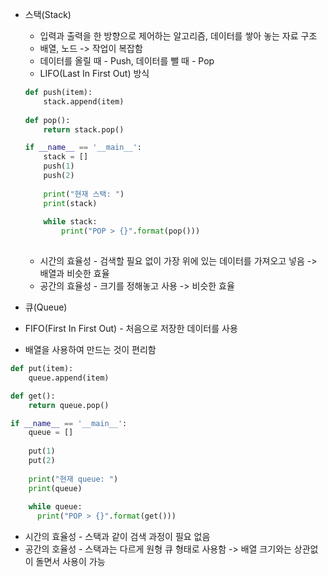 * 스택(Stack)
  * 입력과 출력을 한 방향으로 제어하는 알고리즘, 데이터를 쌓아 놓는 자료 구조
  * 배열, 노드 -> 작업이 복잡함
  * 데이터를 올릴 때 - Push, 데이터를 뺄 때 - Pop
  * LIFO(Last In First Out) 방식
  
  ```py
  def push(item):
      stack.append(item)
   
  def pop():
      return stack.pop()
  
  if __name__ == '__main__':
      stack = []
      push(1)
      push(2)
      
      print("현재 스택: ")
      print(stack)
      
      while stack:
          print("POP > {}".format(pop()))
          
  ```
  * 시간의 효율성 - 검색할 필요 없이 가장 위에 있는 데이터를 가져오고 넣음 -> 배열과 비슷한 효율
  * 공간의 효율성 - 크기를 정해놓고 사용 -> 비슷한 효율

* 큐(Queue)
 * FIFO(First In First Out) - 처음으로 저장한 데이터를 사용
 * 배열을 사용하여 만드는 것이 편리함
 ```py
 def put(item):
     queue.append(item)

 def get():
     return queue.pop()
 
 if __name__ == '__main__':
     queue = []
     
     put(1)
     put(2)
     
     print("현재 queue: ")
     print(queue)
     
     while queue:
       print("POP > {}".format(get()))
 ```
 * 시간의 효율성 - 스택과 같이 검색 과정이 필요 없음
 * 공간의 호율성 - 스택과는 다르게 원형 큐 형태로 사용함 -> 배열 크기와는 상관없이 돌면서 사용이 가능
